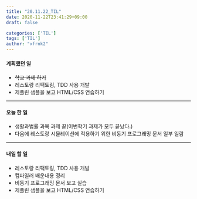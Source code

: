 ```yaml
---
title: "20.11.22_TIL"
date: 2020-11-22T23:41:29+09:00
draft: false

categories: ['TIL']
tags: ['TIL']
author: "xfrnk2"
---
```

#### 계획했던 일
+ ~~학교 과제 하기~~
+ 레스토랑 리팩토링, TDD 사용 개발
+ 제플린 샘플을 보고 HTML/CSS 연습하기
---
#### 오늘 한 일
+ 생활과법률 과목 과제 끝(이번학기 과제가 모두 끝났다.)
+ 다음에 레스토랑 시뮬레이션에 적용하기 위한 비동기 프로그래밍 문서 일부 일람
---   
#### 내일 할 일 
+ 레스토랑 리팩토링, TDD 사용 개발
+ 컴파일러 배운내용 정리
+ 비동기 프로그래밍 문서 보고 실습
+ 제플린 샘플을 보고 HTML/CSS 연습하기